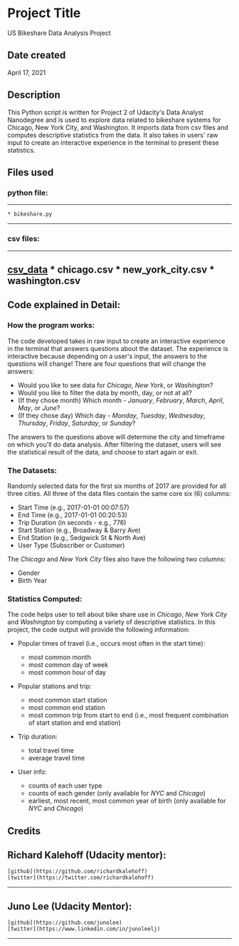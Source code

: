 # Project Title
US Bikeshare Data Analysis Project

## Date created
April 17, 2021

## Description
This Python script is written for Project 2 of Udacity's Data Analyst Nanodegree and is used to explore data related to bikeshare systems for Chicago, New York City, and Washington. It imports data from csv files and computes descriptive statistics from the data. It also takes in users' raw input to create an interactive experience in the terminal to present these statistics.

## Files used
### python file:
---------------------------
	* bikeshare.py
---------------------------

### csv files:	
---------------------------
[csv_data](https://drive.google.com/drive/folders/1_W0hCnaJucHeIy-G0esooo9oHDI8eMID?usp=sharing)
	* chicago.csv
	* new_york_city.csv
	* washington.csv
---------------------------

## **Code explained in Detail:**
### **How the program works:**
The code developed takes in raw input to create an interactive experience in the terminal that answers questions about the dataset. The experience is interactive because depending on a user's input, the answers to the questions will change! There are four questions that will change the answers:

* Would you like to see data for _Chicago_, _New York_, or _Washington_?
* Would you like to filter the data by month, day, or not at all?
* (If they chose month) Which month - _January_, _February_, _March_, _April_, _May_, or _June_?
* (If they chose day) Which day - _Monday_, _Tuesday_, _Wednesday_, _Thursday_, _Friday_, _Saturday_, or _Sunday_?

The answers to the questions above will determine the city and timeframe on which you'll do data analysis. After filtering the dataset, users will see the statistical result of the data, and choose to start again or exit.

### **The Datasets:**
Randomly selected data for the first six months of 2017 are provided for all three cities. All three of the data files contain the same core six (6) columns:

* Start Time (e.g., 2017-01-01 00:07:57)
* End Time (e.g., 2017-01-01 00:20:53)
* Trip Duration (in seconds - e.g., 776)
* Start Station (e.g., Broadway & Barry Ave)
* End Station (e.g., Sedgwick St & North Ave)
* User Type (Subscriber or Customer)

The _Chicago_ and _New York City_ files also have the following two columns:

* Gender
* Birth Year

### **Statistics Computed:**
The code helps user to tell about bike share use in _Chicago_, _New York City_ and _Washington_ by computing a variety of descriptive statistics. In this project, the code output will provide the following information:

* Popular times of travel (i.e., occurs most often in the start time):

  - most common month
  - most common day of week
  - most common hour of day

* Popular stations and trip:

  - most common start station
  - most common end station
  - most common trip from start to end (i.e., most frequent combination of start station and end station)

* Trip duration:

  - total travel time
  - average travel time

* User info:

  - counts of each user type
  - counts of each gender (only available for _NYC_ and _Chicago_)
  - earliest, most recent, most common year of birth (only available for _NYC_ and _Chicago_)

## Credits

Richard Kalehoff (Udacity mentor):
-------------------------------------------
	[github](https://github.com/richardkalehoff)
	[twitter](https://twitter.com/richardkalehoff)
-------------------------------------------

Juno Lee (Udacity Mentor):
-------------------------------------------
	[github](https://github.com/junolee)
	[twitter](https://www.linkedin.com/in/junoleelj)
-------------------------------------------

